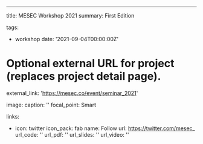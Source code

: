 ---
title: MESEC Workshop 2021 
summary: First Edition 

tags:
  - workshop 
date: '2021-09-04T00:00:00Z'

# Optional external URL for project (replaces project detail page).
external_link: 'https://mesec.co/event/seminar_2021'

image:
  caption: '' 
  focal_point: Smart

links:
  - icon: twitter
    icon_pack: fab
    name: Follow
    url: https://twitter.com/mesec_
url_code: ''
url_pdf: ''
url_slides: ''
url_video: ''
